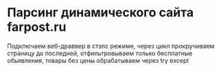 # Парсинг динамического сайта farpost.ru
Подключаем веб-драввер в стэлс режиме, через цикл прокручиваем страницу до последней,
отфильтровываем только бесплатные обьявления, товары без цены обрабатываем через 
try except
